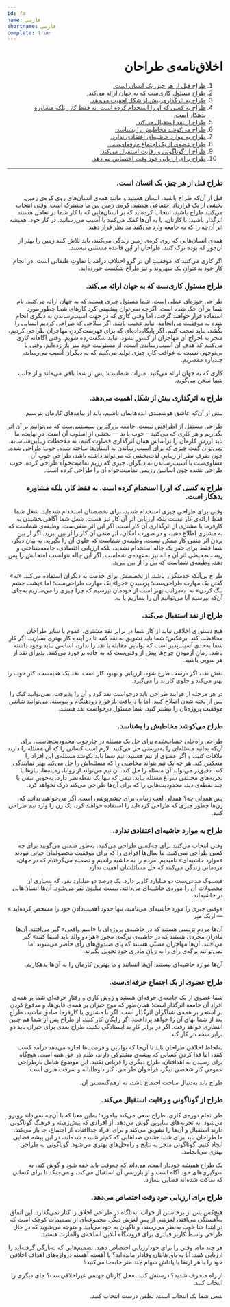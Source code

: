 ```yaml
---
id: fa
name: فارسی
shortname: فارسی
complete: true
---
```


<div dir="rtl">

# اخلاق‌نامه‌ی طراحان

1. ‫[طراح قبل از هر چیز، یک انسان است.](#طراح-قبل-از-هر-چیز-یک-انسان-است)‬
2. ‫[طراح مسئولِ کاری‌ست که به جهان ارائه می‌کند.](#طراح-مسئول%D9%90-کاریست-که-به-جهان-ارائه-میکند)‬
3. ‫[طراح به اثرگذاری بیش از شکل اهمیت می‌دهد.](#طراح-به-اثرگذاری-بیش-از-شکل-اهمیت-میدهد)‬
4. ‫[طراح به کسی که او را استخدام کرده است، نه فقط کار، بلکه مشاوره بدهکار است.](#طراح-به-کسی-که-او-را-استخدام-کرده-است-نه-فقط-کار-بلکه-مشاوره-بدهکار-است)‬
5. ‫[طراح از نقد استقبال می‌کند.](#طراح-از-نقد-استقبال-میکند)‬
6. [طراح می‌کوشد مخاطبش را بشناسد.](#طراح-میکوشد-مخاطبش-را-بشناسد)‬
7. ‫[طراح به موارد حاشیه‌ای اعتقادی ندارد.](#طراح-به-موارد-حاشیهای-اعتقادی-ندارد)‬
8. ‫[طراح عضوی از یک اجتماع حرفه‌ای‌ست.](#طراح-عضوی-از-یک-اجتماع-حرفهایست)
9. [طراح از گوناگونی و رقابت استقبال می‌کند.](#طراح-از-گوناگونی-و-رقابت-استقبال-میکند)
10. [طراح برای ارزیابی خود وقت اختصاص می‌دهد.](#طراح-برای-ارزیابی-خود-وقت-اختصاص-میدهد)‬

***

### طراح قبل از هر چیز، یک انسان است.‬

‫قبل از آن‌که طراح باشید، انسان هستید و مانند همه‌ی انسان‌های روی کره‌ی زمین، بخشی از یک قرارداد اجتماعی هستید. کره‌ی زمین بین ما مشترک است. وقتی انتخاب می‌کنید طراح باشید، انتخاب کرده‌اید که بر انسان‌هایی که با کارِ شما در تعامل هستند اثرگذار باشید؛ با کارتان، یا به آن‌ها کمک می‌کنید یا آسیب می‌رسانید. در کار خود، همیشه اثر آن‌چه را که به جامعه وارد می‌کنید مد نظر قرار دهید.‬

‫همه‌ی انسان‌هایی که روی کره‌ی زمین زندگی می‌کنند، باید تلاش کنند زمین را بهتر از آن‌جور که بوده ترک کنند. طراحان از این قاعده مستثنی نیستند.‬

‫اگر کاری می‌کنید که موفقیتِ آن در گروِ اختلافِ درآمد یا تفاوتِ طبقاتی است، در انجام کارِ خود به‌عنوانِ یک شهروند و نیز طراح شکست خورده‌اید.‬

### طراح مسئولِ کاری‌ست که به جهان ارائه می‌کند.‬

‫طراحی حوزه‌ای عملی است. شما مسئول چیزی هستید که به جهان ارائه می‌کنید. نام شما بر آن حک شده است. اگرچه نمی‌توان پیشبینی کرد کارهای شما چطور مورد استفاده قرار خواهند گرفت، اما وقتی کاری که در جهت آسیب‌رساندن به دیگری انجام شده به موفقیت می‌انجامد، نباید عجیب باشد. اگر سلاحی که طراحی کردیم انسانی را بکُشد، نباید تعجب کنیم. اگر پایگاه‌داده‌ای که برای فهرست‌کردنِ مهاجران طراحی کردیم، منجر به اخراج آن مهاجران از کشور بشود، نباید شگفت‌زده شویم. وقتی آگاهانه کاری می‌کنیم که هدفِ آن آسیب‌رساندن است، از مسئولیت خود سر باز زده‌ایم. وقتی با بی‌توجهی نسبت به عواقب کار، چیزی تولید می‌کنیم که به دیگران آسیب می‌رساند، چندباره مقصریم.‬

‫کاری که به جهان ارائه می‌کنید، میراث شماست؛ پس از شما باقی می‌ماند و از جانب شما سخن می‌گوید.‬

### طراح به اثرگذاری بیش از شکل اهمیت می‌دهد.‬

‫بیش از آن‌که عاشق هوشمندی ایده‌هایمان باشیم، باید از پیامدهای کارمان بترسیم.‬

‫طراحی مستقل از اطرافش نیست. جامعه بزرگترین سیستمی‌ست که می‌توانیم بر آن اثر بگذاریم و هر کاری که می‌کنید – خوب یا بد — بخشی از اسلوب آن است. در نهایت، ما باید ارزش کارمان را براساس همان اثرگذاری قضاوت کنیم، نه ملاحظات زیبایی‌شناسانه. نمی‌توان گفت چیزی که برای آسیب‌رساندن به انسان‌ها ساخته شده، خوب طراحی شده، چون صَرفِ نظر از زیباییِ لذت‌بخشی که می‌تواند داشته باشد، طراحیِ خوبِ آن مساوی‌ست با آسیب‌رساندن به دیگران. چیزی که رژیم تمامیت‌خواه طراحی کرده، خوب طراحی نشده چون اساسن رژیمی تمامیت‌خواه آن را طراحی کرده است.‬

### طراح به کسی که او را استخدام کرده است، نه فقط کار، بلکه مشاوره بدهکار است.‬

‫وقتی برای طراحیِ چیزی استخدام شدید، برای تخصصتان استخدام شده‌اید. شغل شما فقط ارائه‌ی کار نیست بلکه ارزیابی اثرِ آن کار نیز هست. شغل شما آگاهی‌بخشیدن به کارفرما یا مشتری از اثرگذاری آن کار است. اگر این اثر منفی‌ست، وظیفه‌ی شماست که به مشتری اطلاع دهید، و در صورت امکان، اثر منفی آن کار را از بین ببرید. اگر از بین بردن اثر منفی کار ممکن نیست، وظیفه‌ی شماست که جلوی آن را بگیرید. به بیان دیگر، شما فقط برای حفر یک چاله استخدام نشدید، بلکه ارزیابی اقتصادی، جامعه‌شناختی و زیست‌محیطی اثر آن چاله نیز به‌عهده‌ی شماست. اگر این چاله نتوانست امتحانش را پس دهد، وظیفه‌ی شماست که بیل را از بین ببرید.‬

‫طراح بی‌آنکه خدمتگزار باشد، از تخصصش برای خدمت به دیگران استفاده می‌کند. «نه» گفتن یک مهارت طراحی‌ست؛ پرسیدنِ «چرا» یک مهارت طراحی‌ست؛ اما «پشت چشم تنگ کردن» نه. به‌مراتب بهتر است از خودمان بپرسیم که چرا چیزی را می‌سازیم به‌جای آن‌که بپرسیم آیا می‌توانیم آن را بسازیم یا نه.‬

### طراح از نقد استقبال می‌کند.‬

‫هیچ دستوری اخلاقی نباید از کار شما در برابر نقد مشتری، عموم یا سایر طراحان محافظت کند. برعکس؛ شما باید تشویق به نقد کنید تا در آینده کار بهتری بسازید. اگر کارِ شما به‌حدی آسیب‌پذیر است که توانایی مقابله با نقد را ندارد، اساسن نباید وجود داشته باشد. زمانِ آزمودنِ چرخ‌ها پیش از وقتی‌ست که به جاده برخورد می‌کنند. پذیرای نقد از هر سویی باشید.‬

‫نقش نقد، اگر درست طرح شود، ارزیابی و بهبود کار است. نقد یک هدیه‌ست. کار خوب را بهتر می‌کند و جلوی کار بد را می‌گیرد.‬

‫در هر مرحله از فرایند طراحی باید درخواست نقد کرد و آن را پذیرفت. نمی‌توانید کیک را پس از پخته شدن اصلاح کنید. اما با دریافت بازخوردِ زودهنگام و پیوسته، می‌توانید شانس موفقیت پروژه‌تان را بیشتر کنید. شما مسئول درخواست نقد هستید.‬

### طراح می‌کوشد مخاطبش را بشناسد.‬

‫طراحی راه‌حلی حساب‌شده برای حل یک مسئله در چارچوب محدودیت‌هاست. برای آن‌که بدانید مسئله‌ای را به‌درستی حل می‌کنید، لازم است کسانی را که آن مسئله را دارند ملاقات کنید، و اگر عضوی از تیم هستید، تیم شما باید بکوشد مسئله‌ی این افراد را منعکس کند. هر چه یک تیم بتواند مخاطبی را که مسئله‌اش را حل می‌کند بهتر نمایندگی کند، دقیق‌تر می‌تواند آن مسئله را حل کند. آن تیم می‌تواند از زوایا، زمینه‌ها، نیازها یا تجربه‌های مختلفی سراغ مسئله بیاید. تیمی که تنها یک نقطه‌نظر دارد، به‌خوبیِ تیمی با چند نقطه‌ی دید، محدودیت‌هایی را که برای آن‌ها طراحی می‌کند درک نخواهد کرد.‬

‫پس همدلی چه؟ همدلی لغت زیبایی برای چشم‌پوشی است. اگر می‌خواهید بدانید که زن‌ها چطور چیزی که طراحی کرده‌اید را استفاده خواهند کرد، یک زن را وارد تیم طراحی کنید.‬

### طراح به موارد حاشیه‌ای اعتقادی ندارد.‬

‫وقتی انتخاب می‌کنید برای چه‌کسی طراحی می‌کنید، به‌طور ضمنی می‌گویید برای چه کسی طراحی نمی‌کنید. ما سال‌ها افرادی را که برای موفقیت محصولمان حیاتی نبودند «موارد حاشیه‌ای» نامیدیم. مردم را به حاشیه راندیم و تصمیم می‌گرفتیم که در جهان، مردمانی زندگی می‌کنند که حل مسائلشان اهمیت ندارد.‬

‫فیسبوک مدعی‌ست دو میلیارد کاربر دارد. یک درصدِ دو میلیارد نفر، که بسیاری از محصولات آن را موردی حاشیه‌ای می‌دانند، بیست میلیون نفر می‌شود. آن‌ها انسان‌هایی در حاشیه‌اند.‬

‫«وقتی چیزی را مورد حاشیه‌ای می‌نامید، تنها حدود اهمیت‌دادنِ خود را مشخص کرده‌اید.» — اریک میِر‬

‫آن‌ها مردمِ تِرَنسی هستند که در حاشیه‌ی پروژه‌ای با «اسم واقعی» گیر می‌افتند. آن‌ها مادرانِ مجردی هستند که در حاشیه‌ی برگه‌ی مجوز «هر دو والد باید امضا کنند» گیر می‌افتند. آن‌ها مهاجران مسنّی هستند که پای صندوق‌های رأی حاضر می‌شوند اما نمی‌توانند برگه‌ی رأی را به زبانِ مادری خود تحویل بگیرند.‬

‫آن‌ها موارد حاشیه‌ای نیستند. آن‌ها انسانند و ما بهترین کارمان را به آن‌ها بدهکاریم.‬

### طراح عضوی از یک اجتماع حرفه‌ای‌ست.‬

‫شما عضوی از یک جامعه‌ی حرفه‌ای هستید و رَوش کاری و رفتارِ حرفه‌ای شما بر همه‌ی افرادِ آن جامعه اثرگذار است؛ همان‌طور که موجِ خیزان بر همه‌ی قایق‌ها، و مدفوع کردن در استخر بر همه‌ی شناگران اثرگذار است. اگر با مشتری یا کارفرما صادق نباشید، طراحِ بعد از شما بهای آن را خواهد پرداخت. اگر رایگان کار کنید، از طراح پس از شما هم چنین انتظاری خواهد رفت. اگر در برابر کارِ بد ایستادگی نکنید، طراح بعدی برای جبران باید دو برابر سخت‌تر کار کند.‬

‫به‌لحاظ اخلاقی طراحان باید تا آن‌جا که توانایی و فرصت‌ها اجازه می‌دهد درآمد کسب کنند، اما فدا کردنِ کسانی که پیشه‌ی مشترکی دارند، ظلم در حق همه است. هیچ‌گاه برای رسیدن به اهدافتان، طراح دیگری را قربانی نکنید. این موضوع شامل بازطراحی عمومیِ کارِ شخصی دیگر، فراخوان طراحی، کار داوطلبانه و سرقت هنری است.‬

‫طراح باید به‌دنبال ساخت اجتماع باشد، نه ازهم‌گسستن آن.‬

### طراح از گوناگونی و رقابت استقبال می‌کند.‬

‫طی تمام دوره‌ی کاری، طراح سعی می‌کند بیاموزد؛ به‌این معنا که با آن‌چه نمی‌داند روبرو می‌شود، به تجربه‌های سایرین گوش می‌دهد، از افرادی که پیش‌زمینه و فرهنگ گوناگونی دارند استقبال و آن‌ها را تشویق می‌کند و برای افراد جداافتاده از اجتماع، جا باز می‌کند. ما طراحان باید برای شنیده‌شدنِ صداهایی که ‌کم‌تر شنیده شده‌اند، در این پیشه فضایی ایجاد کنیم. گوناگونی منجر به نتایج و راه‌حل‌های بهتری می‌شود. گوناگونی به طراحی بهتری می‌انجامد.‬

‫یک طراح همیشه خوددار است، می‌داند که چه‌وقت باید خفه شود و گوش کند، به سوگیری‌های خود آگاه است و از بازرسیِ آن استقبال می‌کند، و می‌جنگد تا برای کسانی که ساکت شده‌اند فضایی بسازد.‬

### طراح برای ارزیابی خود وقت اختصاص می‌دهد.‬

‫هیچ‌کس پس از برخاستن از خواب، به‌ناگاه در طراحی اخلاق را کنار نمی‌گذارد. این اتفاق به‌آهستگی می‌افتد، لغزشی از پسِ لغزش دیگر. مجموعه‌ای از تصمیمات کوچک است که در ابتدا حتا خوب به‌نظر می‌رسند، و ناگهان به خود می‌آیید و متوجه می‌شوید که در حال طراحی واسط کاربرِ فیلتری برای فروشگاه آنلاین اسلحه‌ی والمارت هستید.‬

‫هر چند ماه، وقتی را برای خودارزیابی اختصاص دهید. تصمیم‌هایی که به‌تازگی گرفته‌اید را ارزیابی کنید. آیا به باورهایتان وفادار مانده‌اید؟ یا آهسته آهسته دروازه‌های اهداف اخلاقی خود را با هر ارتقا یا پاداشِ سهام چند متر جابه‌جا می‌کنید؟‬

‫از راه منحرف شدید؟ درستش کنید. محل کارتان جهنمی غیراخلاقی‌ست؟ جای دیگری را انتخاب کنید.‬

‫شغل شما یک انتخاب است. لطفن درست انتخاب کنید.‬

</div>